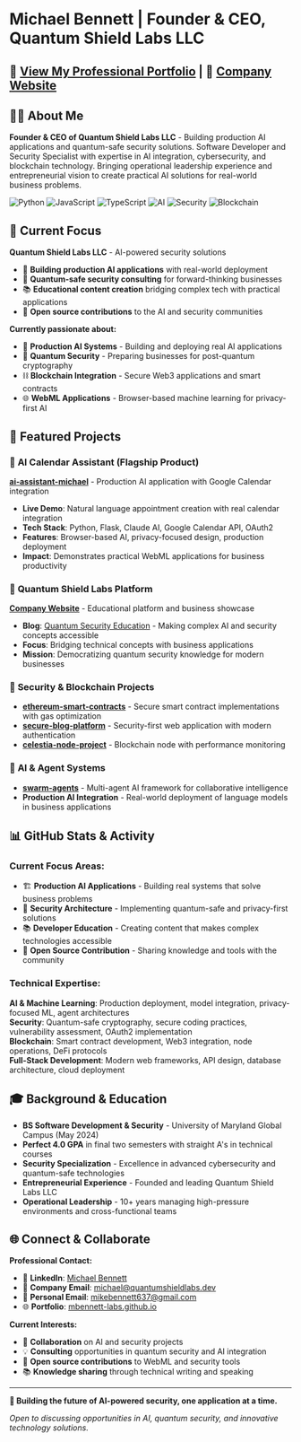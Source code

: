 # Michael Bennett | Founder & CEO, Quantum Shield Labs LLC

## 🚀 [View My Professional Portfolio](https://mbennett-labs.github.io/) | 🏢 [Company Website](https://quantumshieldlabs.dev/git-site/)

## 👨‍💼 About Me
**Founder & CEO of Quantum Shield Labs LLC** - Building production AI applications and quantum-safe security solutions. Software Developer and Security Specialist with expertise in AI integration, cybersecurity, and blockchain technology. Bringing operational leadership experience and entrepreneurial vision to create practical AI solutions for real-world business problems.

![Python](https://img.shields.io/badge/Python-3776AB?style=for-the-badge&logo=python&logoColor=white)
![JavaScript](https://img.shields.io/badge/JavaScript-F7DF1E?style=for-the-badge&logo=javascript&logoColor=black)
![TypeScript](https://img.shields.io/badge/TypeScript-007ACC?style=for-the-badge&logo=typescript&logoColor=white)
![AI](https://img.shields.io/badge/AI-00D2FF?style=for-the-badge&logo=openai&logoColor=white)
![Security](https://img.shields.io/badge/Security-FF0000?style=for-the-badge&logo=shield&logoColor=white)
![Blockchain](https://img.shields.io/badge/Blockchain-121D33?style=for-the-badge&logo=bitcoin&logoColor=white)

## 🏢 Current Focus
**Quantum Shield Labs LLC** - AI-powered security solutions
- 🤖 **Building production AI applications** with real-world deployment
- 🔐 **Quantum-safe security consulting** for forward-thinking businesses  
- 📚 **Educational content creation** bridging complex tech with practical applications
- 🚀 **Open source contributions** to the AI and security communities

**Currently passionate about:**
- 🤖 **Production AI Systems** - Building and deploying real AI applications
- 🔐 **Quantum Security** - Preparing businesses for post-quantum cryptography
- ⛓️ **Blockchain Integration** - Secure Web3 applications and smart contracts
- 🌐 **WebML Applications** - Browser-based machine learning for privacy-first AI

## 🎯 Featured Projects

### 🤖 **AI Calendar Assistant** (Flagship Product)
**[ai-assistant-michael](https://github.com/mbennett-labs/ai-assistant-michael)** - Production AI application with Google Calendar integration
- **Live Demo**: Natural language appointment creation with real calendar integration
- **Tech Stack**: Python, Flask, Claude AI, Google Calendar API, OAuth2
- **Features**: Browser-based AI, privacy-focused design, production deployment
- **Impact**: Demonstrates practical WebML applications for business productivity

### 🏢 **Quantum Shield Labs Platform** 
**[Company Website](https://quantumshieldlabs.dev/git-site/)** - Educational platform and business showcase
- **Blog**: [Quantum Security Education](https://quantumshieldlabs.dev/git-site/blog/) - Making complex AI and security concepts accessible
- **Focus**: Bridging technical concepts with business applications
- **Mission**: Democratizing quantum security knowledge for modern businesses

### 🔐 **Security & Blockchain Projects**
- **[ethereum-smart-contracts](https://github.com/mbennett-labs/ethereum-smart-contracts)** - Secure smart contract implementations with gas optimization
- **[secure-blog-platform](https://github.com/mbennett-labs/secure-blog-platform)** - Security-first web application with modern authentication
- **[celestia-node-project](https://github.com/mbennett-labs/celestia-node-project)** - Blockchain node with performance monitoring

### 🤖 **AI & Agent Systems**
- **[swarm-agents](https://github.com/mbennett-labs/swarm-agents)** - Multi-agent AI framework for collaborative intelligence
- **Production AI Integration** - Real-world deployment of language models in business applications

## 📊 GitHub Stats & Activity

### **Current Focus Areas:**
- 🏗️ **Production AI Applications** - Building real systems that solve business problems
- 🔐 **Security Architecture** - Implementing quantum-safe and privacy-first solutions  
- 📚 **Developer Education** - Creating content that makes complex technologies accessible
- 🤝 **Open Source Contribution** - Sharing knowledge and tools with the community

### **Technical Expertise:**
**AI & Machine Learning**: Production deployment, model integration, privacy-focused ML, agent architectures  
**Security**: Quantum-safe cryptography, secure coding practices, vulnerability assessment, OAuth2 implementation  
**Blockchain**: Smart contract development, Web3 integration, node operations, DeFi protocols  
**Full-Stack Development**: Modern web frameworks, API design, database architecture, cloud deployment  

## 🎓 Background & Education
- **BS Software Development & Security** - University of Maryland Global Campus (May 2024)
- **Perfect 4.0 GPA** in final two semesters with straight A's in technical courses
- **Security Specialization** - Excellence in advanced cybersecurity and quantum-safe technologies
- **Entrepreneurial Experience** - Founded and leading Quantum Shield Labs LLC
- **Operational Leadership** - 10+ years managing high-pressure environments and cross-functional teams

## 🌐 Connect & Collaborate

**Professional Contact:**
- 💼 **LinkedIn**: [Michael Bennett](https://www.linkedin.com/in/michael-bennett-a29a93103/)
- 🏢 **Company Email**: michael@quantumshieldlabs.dev
- 📧 **Personal Email**: mikebennett637@gmail.com
- 🌐 **Portfolio**: [mbennett-labs.github.io](https://mbennett-labs.github.io/)

**Current Interests:**
- 🤝 **Collaboration** on AI and security projects
- 💡 **Consulting** opportunities in quantum security and AI integration
- 🎯 **Open source contributions** to WebML and security tools
- 📚 **Knowledge sharing** through technical writing and speaking

---

**🚀 Building the future of AI-powered security, one application at a time.**

*Open to discussing opportunities in AI, quantum security, and innovative technology solutions.*
